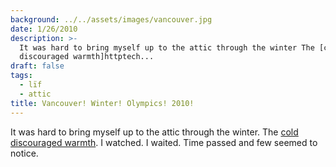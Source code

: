 ```yaml
---
background: ../../assets/images/vancouver.jpg
date: 1/26/2010
description: >-
  It was hard to bring myself up to the attic through the winter The [cold
  discouraged warmth]httptech...
draft: false
tags:
  - lïf
  - attic
title: Vancouver! Winter! Olympics! 2010!
---
```


It was hard to bring myself up to the attic through the winter. The [cold discouraged warmth](http://techdirt.com/articles/20100114/1227357759.shtml). I watched. I waited. Time passed and few seemed to notice.
